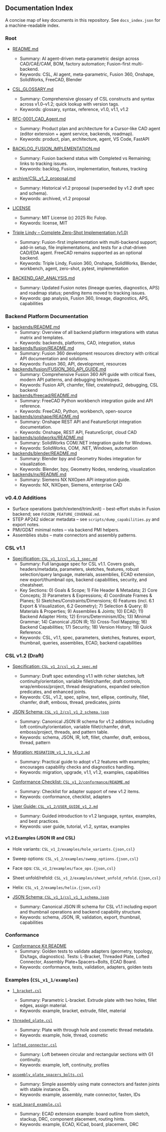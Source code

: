 ## Documentation Index

A concise map of key documents in this repository. See `docs_index.json` for a machine-readable index.

### Root
- [README.md](README.md)
  - Summary: AI agent-driven meta-parametric design across CAD/CAE/CAM, BOM, factory automation; Fusion-first multi-backend.
  - Keywords: CSL, AI agent, meta-parametric, Fusion 360, Onshape, SolidWorks, FreeCAD, Blender
- [CSL_GLOSSARY.md](CSL_GLOSSARY.md)
  - Summary: Comprehensive glossary of CSL constructs and syntax across v1.0–v1.2; quick lookup with version tags.
  - Keywords: glossary, syntax, reference, v1.0, v1.1, v1.2
- [RFC-0001_CAD_Agent.md](RFC-0001_CAD_Agent.md)
  - Summary: Product plan and architecture for a Cursor-like CAD agent (editor extension + agent service, backends, roadmap).
  - Keywords: product, plan, architecture, agent, VS Code, FastAPI
- [BACKLOG_FUSION_IMPLEMENTATION.md](BACKLOG_FUSION_IMPLEMENTATION.md)
  - Summary: Fusion backend status with Completed vs Remaining; links to tracking issues.
  - Keywords: backlog, Fusion, implementation, features, tracking
- [archive/CSL_v1_2_proposal.md](archive/CSL_v1_2_proposal.md)
  - Summary: Historical v1.2 proposal (superseded by v1.2 draft spec and schema).
  - Keywords: archived, v1.2 proposal

- [LICENSE](LICENSE)
  - Summary: MIT License (c) 2025 Ric Fulop.
  - Keywords: license, MIT

- [Triple Lindy – Complete Zero-Shot Implementation (v1.0)](./triple_lindy_complete%20with%20CSL.md)
  - Summary: Fusion-first implementation with multi-backend support; add-in setup, file implementations, and tests for a chat-driven CAD/EDA agent. FreeCAD remains supported as an optional backend.
  - Keywords: Triple Lindy, Fusion 360, Onshape, SolidWorks, Blender, workbench, agent, zero-shot, pytest, implementation

- [BACKEND_GAP_ANALYSIS.md](BACKEND_GAP_ANALYSIS.md)
  - Summary: Updated Fusion notes (lineage queries, diagnostics, APS) and roadmap status; pending items moved to tracking issues.
  - Keywords: gap analysis, Fusion 360, lineage, diagnostics, APS, capabilities

### Backend Platform Documentation
- [backends/README.md](backends/README.md)
  - Summary: Overview of all backend platform integrations with status matrix and templates.
  - Keywords: backends, platforms, CAD, integration, status
- [backends/fusion/README.md](backends/fusion/README.md)
  - Summary: Fusion 360 development resources directory with critical API documentation and solutions.
  - Keywords: Fusion 360, API, development, resources
- [backends/fusion/FUSION_360_API_GUIDE.md](backends/fusion/FUSION_360_API_GUIDE.md)
  - Summary: Comprehensive Fusion 360 API guide with critical fixes, modern API patterns, and debugging techniques.
  - Keywords: Fusion API, chamfer, fillet, createInput2, debugging, CSL backend
- [backends/freecad/README.md](backends/freecad/README.md)
  - Summary: FreeCAD Python workbench integration guide and API reference.
  - Keywords: FreeCAD, Python, workbench, open-source
- [backends/onshape/README.md](backends/onshape/README.md)
  - Summary: Onshape REST API and FeatureScript integration documentation.
  - Keywords: Onshape, REST API, FeatureScript, cloud CAD
- [backends/solidworks/README.md](backends/solidworks/README.md)
  - Summary: SolidWorks COM/.NET integration guide for Windows.
  - Keywords: SolidWorks, COM, .NET, Windows, automation
- [backends/blender/README.md](backends/blender/README.md)
  - Summary: Blender bpy and Geometry Nodes integration for visualization.
  - Keywords: Blender, bpy, Geometry Nodes, rendering, visualization
- [backends/nx/README.md](backends/nx/README.md)
  - Summary: Siemens NX NXOpen API integration guide.
  - Keywords: NX, NXOpen, Siemens, enterprise CAD

### v0.4.0 Additions
- Surface operations (patch/extend/trim/knit) – best-effort stubs in Fusion backend; see `FUSION_FEATURE_COVERAGE.md`.
- STEP AP242 sidecar metadata – see `scripts/dump_capabilities.py` and export notes.
- PMI/GD&T minimal notes – via backend PMI helpers.
- Assemblies stubs – mate connectors and assembly patterns.

### CSL v1.1
- [Specification: `CSL_v1_1/csl_v1_1_spec.md`](CSL_v1_1/csl_v1_1_spec.md)
  - Summary: Full language spec for CSL v1.1. Covers goals, headers/metadata, parameters, sketches, features, robust selection/query language, materials, assemblies, ECAD extension, new export/thumbnail ops, backend capabilities, security, and cheatsheet.
  - Key Sections: 0) Goals & Scope; 1) File Header & Metadata; 2) Core Concepts; 3) Parameters & Expressions; 4) Coordinate Frames & Planes; 5) Sketches/Constraints/Dimensions; 6) Features (incl. 6.1 Export & Visualization, 6.2 Geometry); 7) Selection & Query; 8) Materials & Properties; 9) Assemblies & Joints; 10) ECAD; 11) Backend Adapter Hints; 12) Errors/Determinism/IDs; 13) Minimal Grammar; 14) Canonical JSON IR; 15) Cross-Tool Mapping; 16) Backend Capabilities; 17) Security; 18) Version History; 19) Quick Reference.
  - Keywords: CSL, v1.1, spec, parameters, sketches, features, export, thumbnail, queries, assemblies, ECAD, backend capabilities

### CSL v1.2 (Draft)
- [Specification: `CSL_v1_2/csl_v1_2_spec.md`](CSL_v1_2/csl_v1_2_spec.md)
  - Summary: Draft spec extending v1.1 with richer sketches, loft continuity/orientation, variable fillet/chamfer, draft controls, wrap/emboss/project, thread designations, expanded selection predicates, and enhanced joints.
  - Keywords: CSL, v1.2, spec, spline, text, ellipse, continuity, fillet, chamfer, draft, emboss, thread, predicates, joints

- [JSON Schema: `CSL_v1_2/csl_v1_2_schema.json`](CSL_v1_2/csl_v1_2_schema.json)
  - Summary: Canonical JSON IR schema for v1.2 additions including loft continuity/orientation, variable fillet/chamfer, draft, emboss/project, threads, and pattern table.
  - Keywords: schema, JSON, IR, loft, fillet, chamfer, draft, emboss, thread, pattern

- [Migration: `MIGRATION_v1_1_to_v1_2.md`](MIGRATION_v1_1_to_v1_2.md)
  - Summary: Practical guide to adopt v1.2 features with examples; encourages capability checks and diagnostics handling.
  - Keywords: migration, upgrade, v1.1, v1.2, examples, capabilities

- [Conformance Checklist: `CSL_v1_2/conformance/README.md`](CSL_v1_2/conformance/README.md)
  - Summary: Checklist for adapter support of new v1.2 items.
  - Keywords: conformance, checklist, adapters

- [User Guide: `CSL_v1_2/USER_GUIDE_v1_2.md`](CSL_v1_2/USER_GUIDE_v1_2.md)
  - Summary: Guided introduction to v1.2 language, syntax, examples, and best practices.
  - Keywords: user guide, tutorial, v1.2, syntax, examples

#### v1.2 Examples (JSON IR and CSL)
- Hole variants: `CSL_v1_2/examples/hole_variants.{json,csl}`
- Sweep options: `CSL_v1_2/examples/sweep_options.{json,csl}`
- Face ops: `CSL_v1_2/examples/face_ops.{json,csl}`
- Sheet unfold/refold: `CSL_v1_2/examples/sheet_unfold_refold.{json,csl}`
- Helix: `CSL_v1_2/examples/helix.{json,csl}`

- [JSON Schema: `CSL_v1_1/csl_v1_1_schema.json`](CSL_v1_1/csl_v1_1_schema.json)
  - Summary: Canonical JSON IR schema for CSL v1.1 including export and thumbnail operations and backend capability structure.
  - Keywords: schema, JSON, IR, validation, export, thumbnail, capabilities

### Conformance
- [Conformance Kit README](CSL_v1_1/conformance/README.md)
  - Summary: Golden tests to validate adapters (geometry, topology, IDs/tags, diagnostics). Tests: L-Bracket, Threaded Plate, Lofted Connector, Assembly Plate+Spacers+Bolts, ECAD Board.
  - Keywords: conformance, tests, validation, adapters, golden tests

### Examples (`CSL_v1_1/examples`)
- [`l_bracket.csl`](CSL_v1_1/examples/l_bracket.csl)
  - Summary: Parametric L-bracket. Extrude plate with two holes, fillet edges, assign material.
  - Keywords: example, bracket, extrude, fillet, material

- [`threaded_plate.csl`](CSL_v1_1/examples/threaded_plate.csl)
  - Summary: Plate with through hole and cosmetic thread metadata.
  - Keywords: example, hole, thread, cosmetic

- [`lofted_connector.csl`](CSL_v1_1/examples/lofted_connector.csl)
  - Summary: Loft between circular and rectangular sections with G1 continuity.
  - Keywords: example, loft, continuity, profiles

- [`assembly_plate_spacers_bolts.csl`](CSL_v1_1/examples/assembly_plate_spacers_bolts.csl)
  - Summary: Simple assembly using mate connectors and fasten joints with stable instance IDs.
  - Keywords: example, assembly, mate connector, fasten, IDs

- [`ecad_board_example.csl`](CSL_v1_1/examples/ecad_board_example.csl)
  - Summary: ECAD extension example: board outline from sketch, stackup, DRC, component placement, routing hints.
  - Keywords: example, ECAD, KiCad, board, placement, DRC



